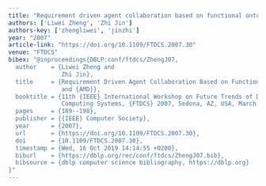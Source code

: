 ```yaml
---
title: "Requirement driven agent collaboration based on functional ontology and AMD"
authors: ['Liwei Zheng', 'Zhi Jin']
authors-key: ['zhengliwei', 'jinzhi']
year: "2007"
article-link: "https://doi.org/10.1109/FTDCS.2007.30"
venue: "FTDCS"
bibex: "@inproceedings{DBLP:conf/ftdcs/ZhengJ07,
  author    = {Liwei Zheng and
               Zhi Jin},
  title     = {Requirement Driven Agent Collaboration Based on Functional Ontology
               and {AMD}},
  booktitle = {11th {IEEE} International Workshop on Future Trends of Distributed
               Computing Systems, {FTDCS} 2007, Sedona, AZ, USA, March 21-23, 2007},
  pages     = {189--198},
  publisher = {{IEEE} Computer Society},
  year      = {2007},
  url       = {https://doi.org/10.1109/FTDCS.2007.30},
  doi       = {10.1109/FTDCS.2007.30},
  timestamp = {Wed, 16 Oct 2019 14:14:55 +0200},
  biburl    = {https://dblp.org/rec/conf/ftdcs/ZhengJ07.bib},
  bibsource = {dblp computer science bibliography, https://dblp.org}
}"
---
```

